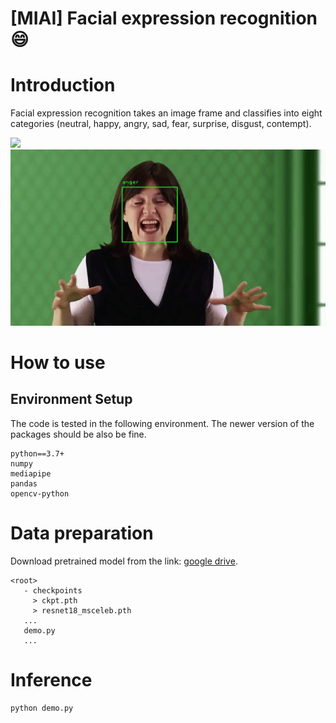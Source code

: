 # [MIAI] Facial expression recognition:smile:

# Introduction
Facial expression recognition takes an image frame and classifies into eight categories (neutral, happy, angry, sad, fear, surprise, disgust, contempt).

<img src="https://github.com/keti-iiprc/miai_facial_expression_recognition/blob/master/media/ezgif.com-video-to-gifA.gif?raw=true">
<img src="https://github.com/keti-iiprc/miai_facial_expression_recognition/blob/master/media/ezgif.com-video-to-gifB.gif?raw=true">

# How to use

## Environment Setup
The code is tested in the following environment. The newer version of the packages should be also be fine.
```
python==3.7+
numpy
mediapipe
pandas
opencv-python
```


# Data preparation

Download pretrained model from the link: [google drive](https://drive.google.com/drive/folders/1hcouPIyxpP2MRCy8CdGJWQzIAbzbKDyQ?usp=sharing, "google drive"). 

```
<root>
   - checkpoints
     > ckpt.pth  
     > resnet18_msceleb.pth
   ...
   demo.py
   ...
```

# Inference
```
python demo.py
```


## 
